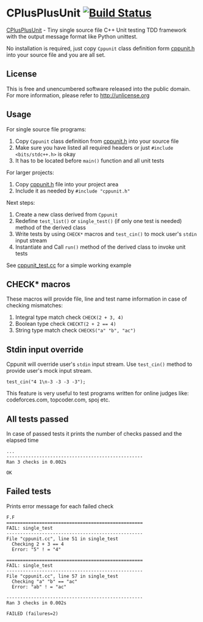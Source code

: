# CPlusPlusUnit [![Build Status](https://travis-ci.org/Cppunit/cppunit.svg?branch=master)](https://travis-ci.org/Cppunit/cppunit)
[CPlusPlusUnit](https://github.com/Cppunit/cppunit) - Tiny single source file C++ Unit testing TDD framework with the output message format like Python unittest.

No installation is required, just copy `Cppunit` class definition form  [cppunit.h](https://github.com/cppunit/cppunit/blob/master/cppunit.h) into your source file and you are all set.

## License
This is free and unencumbered software released into the public domain. For more information, please refer to <http://unlicense.org>

## Usage
For single source file programs:

1. Copy `Cppunit` class definition from [cppunit.h](https://github.com/cppunit/cppunit/blob/master/cppunit.h) into your source file
2. Make sure you have listed all required headers or just `#include <bits/stdc++.h>` is okay
3. It has to be located before `main()` function and all unit tests

For larger projects:

1. Copy [cppunit.h](https://github.com/cppunit/cppunit/blob/master/cppunit.h) file into your project area
2. Include it as needed by `#include "cppunit.h"`

Next steps:

1. Create a new class derived from `Cppunit`
2. Redefine `test_list()` or `single_test()` (if only one test is needed) method of the derived class
3. Write tests by using `CHECK*` macros and `test_cin()` to mock user's `stdin` input stream
4. Instantiate and Call `run()` method of the derived class to invoke unit tests

See [cppunit_test.cc](https://github.com/cppunit/cppunit/blob/master/cppunit_test.cc) for a simple working example

## CHECK* macros
These macros will provide file, line and test name information in case of checking mismatches:

1. Integral type match check `CHECK(2 + 3, 4)`
2. Boolean type check `CHECKT(2 + 2 == 4)`
3. String type match check `CHECKS("a" "b", "ac")`

## Stdin input override
Cppunit will override user's `stdin` input stream. Use `test_cin()` method to provide user's mock input stream.

`test_cin("4 1\n-3 -3 -3 -3");`

This feature is very useful to test programs written for online judges like: codeforces.com, topcoder.com, spoj etc.

## All tests passed
In case of passed tests it prints the number of checks passed and the elapsed time
```
...
--------------------------------------------------
Ran 3 checks in 0.002s

OK
```

## Failed tests
Prints error message for each failed check
```
F.F
==================================================
FAIL: single_test
--------------------------------------------------
File "cppunit.cc", line 51 in single_test
  Checking 2 + 3 == 4
  Error: "5" ! = "4"

==================================================
FAIL: single_test
--------------------------------------------------
File "cppunit.cc", line 57 in single_test
  Checking "a" "b" == "ac"
  Error: "ab" ! = "ac"

--------------------------------------------------
Ran 3 checks in 0.002s

FAILED (failures=2)
```
